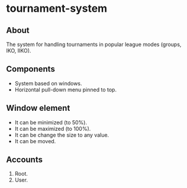 tournament-system
=================

About
-----

The system for handling tournaments in popular league modes (groups, IKO, IIKO).

Components
----------

* System based on windows.
* Horizontal pull-down menu pinned to top.

Window element
--------------

* It can be minimized (to 50%).
* It can be maximized (to 100%).
* It can be change the size to any value.
* It can be moved.

Accounts
--------

1. Root.
2. User.